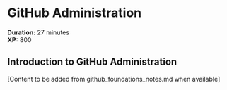 # GitHub Administration

**Duration:** 27 minutes  
**XP:** 800

## Introduction to GitHub Administration
[Content to be added from github_foundations_notes.md when available]
